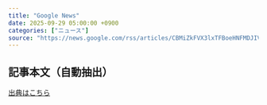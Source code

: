 ```yaml
---
title: "Google News"
date: 2025-09-29 05:00:00 +0900
categories: ["ニュース"]
source: "https://news.google.com/rss/articles/CBMiZkFVX3lxTFBoeHNFMDJIVkN1V3FxZ3ZXR1k5X0tEeXB2WVBTX1FWMFBZV01KNXFkQkFKckQ2SlRMbERCaHI0Qlpxdkt5SmlWSUF3LXM0aGZLbU5OWWVEZUlCSWl2VWhiYjFmY0FfZw?oc=5"
---
```


## 記事本文（自動抽出）
<body class="y0K44d EA71Tc" id="readabilityBody"></body>

[出典はこちら](https://news.google.com/rss/articles/CBMiZkFVX3lxTFBoeHNFMDJIVkN1V3FxZ3ZXR1k5X0tEeXB2WVBTX1FWMFBZV01KNXFkQkFKckQ2SlRMbERCaHI0Qlpxdkt5SmlWSUF3LXM0aGZLbU5OWWVEZUlCSWl2VWhiYjFmY0FfZw?oc=5)
